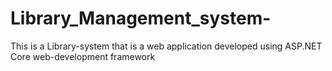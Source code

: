 # Library_Management_system-
This is a Library-system that is a web application developed using ASP.NET Core web-development framework 
